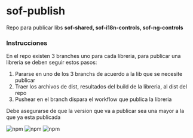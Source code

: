 # sof-publish
Repo para publicar libs **sof-shared, sof-i18n-controls, sof-ng-controls**

### Instrucciones
En el repo existen 3 branches uno para cada libreria, para publicar una libreria se deben seguir estos pasos:

1. Pararse en uno de los 3 branchs de acuerdo a la lib que se necesite publicar
2. Traer los archivos de dist, resultados del build de la libreria, al dist del repo
3. Pushear en el branch dispara el workflow que publica la libreria

Debe asegurarse de que la version que va a publicar sea una mayor a la que ya esta publicada



 ![npm](https://img.shields.io/npm/v/sof-ng-controls?color=%23f&label=sof-ng-controls)
 ![npm](https://img.shields.io/npm/v/sof-i18n-controls?color=%23f&label=sof-i18n-controls)
 ![npm](https://img.shields.io/npm/v/sof-shared?color=%23f&label=sof-shared)
